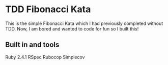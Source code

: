 # TDD Fibonacci Kata

This is the simple Fibonacci Kata which I had previously completed without TDD.
Now, I am bored and wanted to code for fun so I built this!

Built in and tools
------
Ruby 2.4.1
RSpec
Rubocop
Simplecov
